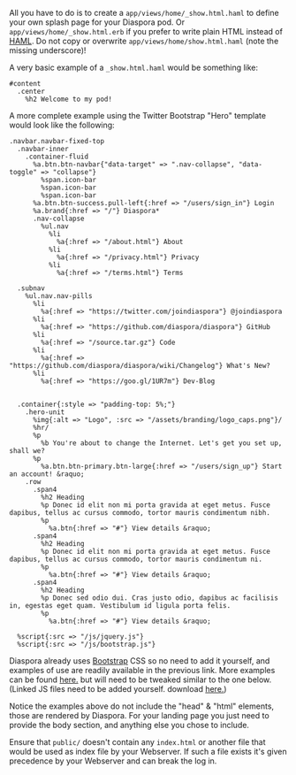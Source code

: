 All you have to do is to create a `app/views/home/_show.html.haml` to define your own splash page for your Diaspora pod.  Or `app/views/home/_show.html.erb` if you prefer to write plain HTML instead of [HAML](http://haml-lang.com/). Do not copy or overwrite `app/views/home/show.html.haml` (note the missing underscore)!

A very basic example of a `_show.html.haml` would be something like:  

```haml
#content
  .center
    %h2 Welcome to my pod!
```
A more complete example using the Twitter Bootstrap "Hero" template would look like the following:

```haml
.navbar.navbar-fixed-top
  .navbar-inner
    .container-fluid
      %a.btn.btn-navbar{"data-target" => ".nav-collapse", "data-toggle" => "collapse"}
        %span.icon-bar
        %span.icon-bar
        %span.icon-bar
      %a.btn.btn-success.pull-left{:href => "/users/sign_in"} Login
      %a.brand{:href => "/"} Diaspora*
      .nav-collapse
        %ul.nav
          %li
            %a{:href => "/about.html"} About
          %li
            %a{:href => "/privacy.html"} Privacy
          %li
            %a{:href => "/terms.html"} Terms

  .subnav
    %ul.nav.nav-pills
      %li
        %a{:href => "https://twitter.com/joindiaspora"} @joindiaspora
      %li
        %a{:href => "https://github.com/diaspora/diaspora"} GitHub
      %li
        %a{:href => "/source.tar.gz"} Code
      %li
        %a{:href => "https://github.com/diaspora/diaspora/wiki/Changelog"} What's New?
      %li
        %a{:href => "https://goo.gl/1UR7m"} Dev-Blog

   
  .container{:style => "padding-top: 5%;"}
    .hero-unit
      %img{:alt => "Logo", :src => "/assets/branding/logo_caps.png"}/
      %hr/
      %p
        %b You're about to change the Internet. Let's get you set up, shall we?
      %p
        %a.btn.btn-primary.btn-large{:href => "/users/sign_up"} Start an account! &raquo;
    .row
      .span4
        %h2 Heading
        %p Donec id elit non mi porta gravida at eget metus. Fusce dapibus, tellus ac cursus commodo, tortor mauris condimentum nibh.
        %p
          %a.btn{:href => "#"} View details &raquo;
      .span4
        %h2 Heading
        %p Donec id elit non mi porta gravida at eget metus. Fusce dapibus, tellus ac cursus commodo, tortor mauris condimentum ni.
        %p
          %a.btn{:href => "#"} View details &raquo;
      .span4
        %h2 Heading
        %p Donec sed odio dui. Cras justo odio, dapibus ac facilisis in, egestas eget quam. Vestibulum id ligula porta felis.
        %p
          %a.btn{:href => "#"} View details &raquo;

  %script{:src => "/js/jquery.js"}
  %script{:src => "/js/bootstrap.js"}
```

Diaspora already uses [Bootstrap](http://twitter.github.com/bootstrap/) CSS so no need to add it yourself, and examples of use are readily available in the previous link.
More examples can be found [here.](https://github.com/czarneckid/twitter-bootstrap-examples-haml/tree/master/views) but will need to be tweaked similar to the one below.
(Linked JS files need to be added yourself. download [here.](http://twitter.github.com/bootstrap/))

Notice the examples above do not include the "head" & "html" elements, those are rendered by Diaspora. For your landing page you just need to provide the body section, and anything else you chose to include.

Ensure that `public/` doesn't contain any `index.html` or another file that would be used as index file by your Webserver. If such a file exists it's given precedence by your Webserver and can break the log in.